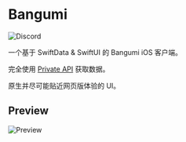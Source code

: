 # Bangumi

![Discord](https://img.shields.io/discord/nZPTwzXxAX)

一个基于 SwiftData & SwiftUI 的 Bangumi iOS 客户端。

完全使用 [Private API](https://github.com/bangumi/server-private) 获取数据。

原生并尽可能贴近网页版体验的 UI。

## Preview

![Preview](https://p.sda1.dev/23/53f5d0d95a81a3975c4dc710086084a8/preview-min.png)
